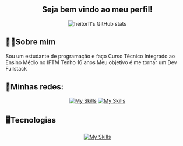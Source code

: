 <h2 align="center">Seja bem vindo ao meu perfil!</h2>
<div align="center">
   
   ![heitorfl's GitHub stats](https://github-readme-stats.vercel.app/api?username=heitorfl&show_icons=true&theme=radical)
   
</div>
<h2>👨‍💻Sobre mim</h2>
<div>
   Sou um estudante de programação e faço Curso Técnico Integrado ao Ensino Médio no IFTM</li>
   Tenho 16 anos</li>
   Meu objetivo é me tornar um Dev Fullstack
</div>

<h2>📱Minhas redes:</h2>

<div align="center">
   
   [![My Skills](https://skillicons.dev/icons?i=instagram)](https://www.instagram.com/_heitorfl/)
   [![My Skills](https://skillicons.dev/icons?i=linkedin)](https://www.linkedin.com/in/heitor-fernandes-de-lima-25aaa7339/)

</div>

<h2>🖥️Tecnologias</h2>

<div align="center">
   
   [![My Skills](https://skillicons.dev/icons?i=html,css,js,php,nodejs,c,sass,tailwind&perline=4)](https://skillicons.dev)
   
</div>

